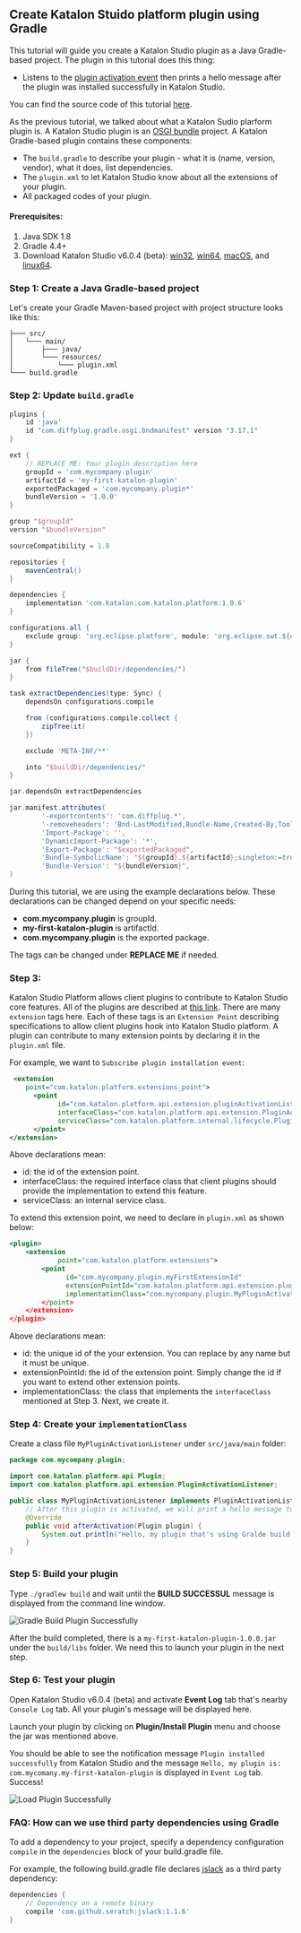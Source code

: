 ## Create Katalon Stuido platform plugin using Gradle
This tutorial will guide you create a Katalon Studio plugin as a Java Gradle-based project. The plugin in this tutorial does this thing:
- Listens to the [plugin activation event](https://github.com/katalon-studio/katalon-studio-platform/blob/master/com.katalon.platform/src/main/java/com/katalon/platform/api/extension/PluginActivationListener.java) then prints a hello message after the plugin was installed successfully in Katalon Studio.

You can find the source code of this tutorial [here](https://github.com/katalon-studio/katalon-studio-sample-plugin).

As the previous tutorial, we talked about what a Katalon Sudio plarform plugin is. A Katalon Studio plugin is an [OSGI bundle](http://spring.io/blog/2008/02/18/creating-osgi-bundles/) project. A Katalon Gradle-based plugin contains these components:
- The `build.gradle` to describe your plugin - what it is (name, version, vendor), what it does, list dependencies.
- The `plugin.xml` to let Katalon Studio know about all the extensions of your plugin.
- All packaged codes of your plugin.

#### Prerequisites:

1. Java SDK 1.8
2. Gradle 4.4+
3. Download Katalon Studio v6.0.4 (beta): [win32](https://s3.amazonaws.com/katalon/release-beta/6.0.4/Katalon_Studio_Windows_32.zip), [win64](https://s3.amazonaws.com/katalon/release-beta/6.0.4/Katalon_Studio_Windows_64.zip), [macOS](https://s3.amazonaws.com/katalon/release-beta/6.0.4/Katalon+Studio.dmg), and [linux64](https://s3.amazonaws.com/katalon/release-beta/6.0.4/Katalon_Studio_Linux_64.tar.gz).

### Step 1: Create a Java Gradle-based project

Let's create your Gradle Maven-based project with project structure looks like this:
```
├─── src/
│   └─── main/
│       ├─── java/
│       └─── resources/
│           └─── plugin.xml
└─── build.gradle
```

### Step 2: Update `build.gradle`

```groovy
plugins {
    id 'java'
    id "com.diffplug.gradle.osgi.bndmanifest" version "3.17.1"
}

ext {
    // REPLACE ME: Your plugin description here
    groupId = 'com.mycompany.plugin'
    artifactId = 'my-first-katalon-plugin'
    exportedPackaged = 'com.mycompany.plugin*'
    bundleVersion = '1.0.0'
}

group "$groupId"
version "$bundleVersion"

sourceCompatibility = 1.8

repositories {
    mavenCentral()
}

dependencies {
    implementation 'com.katalon:com.katalon.platform:1.0.6'
}

configurations.all {
    exclude group: 'org.eclipse.platform', module: 'org.eclipse.swt.${osgi.platform}'
}

jar {
    from fileTree("$buildDir/dependencies/")
}

task extractDependencies(type: Sync) {
    dependsOn configurations.compile

    from (configurations.compile.collect {
        zipTree(it)
    })

    exclude 'META-INF/**'

    into "$buildDir/dependencies/"
}

jar.dependsOn extractDependencies

jar.manifest.attributes(
        '-exportcontents': 'com.diffplug.*',
        '-removeheaders': 'Bnd-LastModified,Bundle-Name,Created-By,Tool,Private-Package,Require-Capability',
        'Import-Package': '',
        'DynamicImport-Package': '*',
        'Export-Package': "$exportedPackaged",
        'Bundle-SymbolicName': "${groupId}.${artifactId};singleton:=true",
        'Bundle-Version': "${bundleVersion}",
)
```

During this tutorial, we are using the example declarations below. These declarations can be changed depend on your specific needs:
- **com.mycompany.plugin** is groupId.
- **my-first-katalon-plugin** is artifactId.
- **com.mycompany.plugin** is the exported package.

The tags can be changed under **REPLACE ME** if needed.

### Step 3:
Katalon Studio Platform allows client plugins to contribute to Katalon Studio core features. All of the plugins are described at [this link](https://github.com/katalon-studio/katalon-studio-platform/blob/master/com.katalon.platform/plugin.xml). 
There are many `extension` tags here. Each of these tags is an `Extension Point` describing specifications to allow client plugins hook into Katalon Studio platform. A plugin can contribute to many extension points by declaring it in the `plugin.xml` file.

For example, we want to `Subscribe plugin installation event`:
```xml
 <extension
   	point="com.katalon.platform.extensions_point">
	  <point
            id="com.katalon.platform.api.extension.pluginActivationListener"
            interfaceClass="com.katalon.platform.api.extension.PluginActivationListener"
            serviceClass="com.katalon.platform.internal.lifecycle.PluginActivationListenerService">
      </point>	
</extension>
```
Above declarations mean:
- id: the id of the extension point.
- interfaceClass: the required interface class that client plugins should provide the implementation to extend this feature.
- serviceClass: an internal service class.

To extend this extension point, we need to declare in `plugin.xml` as shown below:
```xml
<plugin>
	<extension
	        point="com.katalon.platform.extensions">
	    <point
	          id="com.mycompany.plugin.myFirstExtensionId"
	          extensionPointId="com.katalon.platform.api.extension.pluginActivationListener"
	          implementationClass="com.mycompany.plugin.MyPluginActivationListener"
	    </point>
	</extension>
</plugin>
```
Above declarations mean:
- id: the unique id of the your extension. You can replace by any name but it must be unique.
- extensionPointId: the id of the extension point. Simply change the id if you want to extend other extension points.
- implementationClass: the class that implements the `interfaceClass` mentioned at Step 3. Next, we create it.

### Step 4: Create your `implementationClass`
Create a class file `MyPluginActivationListener` under `src/java/main` folder:
```java
package com.mycompany.plugin;

import com.katalon.platform.api.Plugin;
import com.katalon.platform.api.extension.PluginActivationListener;

public class MyPluginActivationListener implements PluginActivationListener {
    // After this plugin is activated, we will print a hello message to console.
    @Override
    public void afterActivation(Plugin plugin) {
        System.out.println("Hello, my plugin that's using Gralde build is: " + plugin.getPluginId());
    }
}
```

### Step 5: Build your plugin
Type `./gradlew build` and wait until the **BUILD SUCCESSUL** message is displayed from the command line window.

![Gradle Build Plugin Successfully](https://raw.githubusercontent.com/katalon-studio/katalon-studio-platform/dev/docs/turorials/create-plugin-using-gradle/images/img_build_plugin.png)

After the build completed, there is a `my-first-katalon-plugin-1.0.0.jar` under the `build/libs` folder. We need this to launch your plugin in the next step.

### Step 6: Test your plugin
Open Katalon Studio v6.0.4 (beta) and activate **Event Log** tab that's nearby `Console Log` tab. All your plugin's message will be displayed here.

Launch your plugin by clicking on **Plugin/Install Plugin** menu and choose the jar was mentioned above.

You should be able to see the notification message `Plugin installed successfully` from Katalon Studio and the message `Hello, my plugin is: com.mycomany.my-first-katalon-plugin` is displayed in `Event Log` tab. Success!

![Load Plugin Successfully](https://raw.githubusercontent.com/katalon-studio/katalon-studio-platform/dev/docs/turorials/create-plugin-using-gradle/images/img_load_plugin.png)

### FAQ: How can we use third party dependencies using Gradle

To add a dependency to your project, specify a dependency configuration `compile` in the `dependencies` block of your build.gradle file.

For example, the following build.gradle file declares [jslack](https://github.com/seratch/jslack) as a third party dependency:
```groovy
dependencies {
    // Dependency on a remote binary
    compile 'com.github.seratch:jslack:1.1.6'
}
```